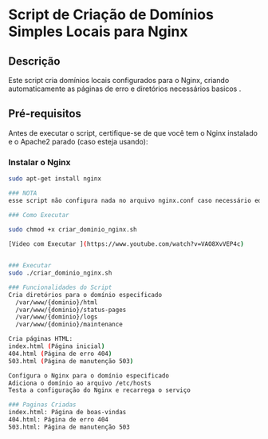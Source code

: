 # Script de Criação de Domínios Simples  Locais para Nginx

## Descrição

Este script cria domínios locais configurados para o Nginx, criando automaticamente as páginas de erro e diretórios necessários basicos .

## Pré-requisitos

Antes de executar o script, certifique-se de que você tem o Nginx instalado e o Apache2 parado (caso esteja usando):

### Instalar o Nginx

```bash
sudo apt-get install nginx

### NOTA
esse script não configura nada no arquivo nginx.conf caso necessário editar manualmente

### Como Executar

sudo chmod +x criar_dominio_nginx.sh
 
[Video com Executar ](https://www.youtube.com/watch?v=VAO8XvVEP4c)


### Executar 
sudo ./criar_dominio_nginx.sh

### Funcionalidades do Script
Cria diretórios para o domínio especificado
  /var/www/{dominio}/html
  /var/www/{dominio}/status-pages
  /var/www/{dominio}/logs
  /var/www/{dominio}/maintenance

Cria páginas HTML:
index.html (Página inicial)
404.html (Página de erro 404)
503.html (Página de manutenção 503) 

Configura o Nginx para o domínio especificado
Adiciona o domínio ao arquivo /etc/hosts
Testa a configuração do Nginx e recarrega o serviço

### Paginas Criadas
index.html: Página de boas-vindas
404.html: Página de erro 404
503.html: Página de manutenção 503


